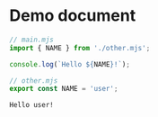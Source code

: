 # Demo document

<!--marktest stdout="output"-->
```js
// main.mjs
import { NAME } from './other.mjs';

console.log(`Hello ${NAME}!`);
```

<!--marktest write="other.mjs"-->
```js
// other.mjs
export const NAME = 'user';
```

<!--marktest id="output"-->
```text
Hello user!
```
